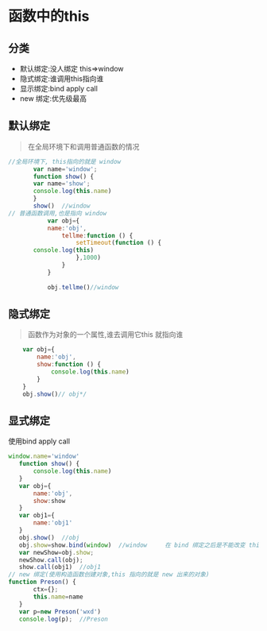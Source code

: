 # 函数中的this

## 分类
- 默认绑定:没人绑定 this=>window  
- 隐式绑定:谁调用this指向谁 
- 显示绑定:bind apply call  
- new 绑定:优先级最高 

## 默认绑定
> 在全局环境下和调用普通函数的情况
  ```javascript
//全局环境下, this指向的就是 window
         var name='window';
         function show() {
         var name='show';
         console.log(this.name)
         }
         show()  //window         
 // 普通函数调用,也是指向 window
             var obj={
             name:'obj',
                 tellme:function () {
                     setTimeout(function () {
         console.log(this)
                     },1000)
                 }
             }
         
             obj.tellme()//window
```

## 隐式绑定 
> 函数作为对象的一个属性,谁去调用它this 就指向谁
```javascript
    var obj={
        name:'obj',
        show:function () {
            console.log(this.name)
        }
    }
    obj.show()// obj*/
```

## 显式绑定
 使用bind apply call
 ```javascript
window.name='window'
    function show() {
        console.log(this.name)
    }
    var obj={
        name:'obj',
        show:show
    }
    var obj1={
        name:'obj1'
    }
    obj.show()  //obj
    obj.show=show.bind(window)  //window     在 bind 绑定之后是不能改变 this 指向的
    var newShow=obj.show;
    newShow.call(obj);
    show.call(obj1)  //obj1
// new 绑定(使用构造函数创建对象,this 指向的就是 new 出来的对象)
function Preson() {
        ctx={};
        this.name=name
    }
    var p=new Preson('wxd')
    console.log(p);  //Preson
```
